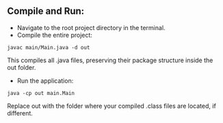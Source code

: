 ## Compile and Run:

- Navigate to the root project directory in the terminal.
- Compile the entire project:
```shell
javac main/Main.java -d out
```
This compiles all .java files, preserving their package structure inside the out folder.
- Run the application:
```shell
java -cp out main.Main
```
Replace out with the folder where your compiled .class files are located, if different.
